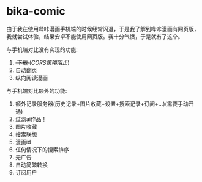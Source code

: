 # bika-comic

由于我在使用哔咔漫画手机端的时候经常闪退，于是我了解到哔咔漫画有网页版，我就尝试体验，结果安卓不能使用网页版。我十分气愤，于是就有了这个。

与手机端对比没有实现的功能:
1. <del>&nbsp;下载&nbsp;</del>(_CORS策略阻止_)
2. 自动翻页
3. 纵向阅读漫画

与手机端对比额外的功能:
1. 额外记录服务器(历史记录+图片收藏+设置+搜索记录+订阅+...)(需要手动开通)
2. 过滤ai作品！
3. 图片收藏
4. 搜索联想
5. 漫画id
6. 任何情况下的搜索排序
7. 无广告
8. 自动简繁转换
9. 订阅用户
